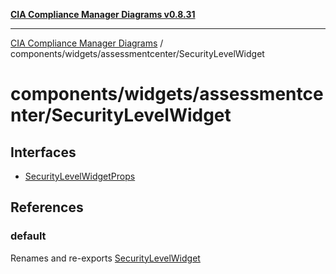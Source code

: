 [**CIA Compliance Manager Diagrams v0.8.31**](../../../../README.md)

***

[CIA Compliance Manager Diagrams](../../../../modules.md) / components/widgets/assessmentcenter/SecurityLevelWidget

# components/widgets/assessmentcenter/SecurityLevelWidget

## Interfaces

- [SecurityLevelWidgetProps](interfaces/SecurityLevelWidgetProps.md)

## References

### default

Renames and re-exports [SecurityLevelWidget](../../../variables/SecurityLevelWidget.md)

